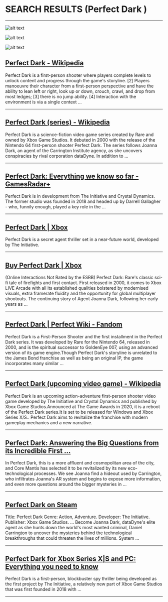 # SEARCH RESULTS (Perfect Dark )
---


![alt text](https://www.mobygames.com/images/shots/l/30535-perfect-dark-nintendo-64-screenshot-datadyne-infiltration.jpg "Perfect Dark Screenshots for Nintendo 64 - MobyGames")


![alt text](https://www.mobygames.com/images/shots/l/426163-perfect-dark-nintendo-64-screenshot-security-guards-are-dead.jpg "Perfect Dark Screenshots for Nintendo 64 - MobyGames")


![alt text](https://gamefaqs.gamespot.com/a/screen/full/1/9/8/25198.jpg "Perfect Dark User Screenshot #30 for Nintendo 64 - GameFAQs")

## [Perfect Dark - Wikipedia](https://en.wikipedia.org/wiki/Perfect_Dark)
Perfect Dark is a first-person shooter where players complete levels to unlock content and progress through the game's storyline. [2] Players manoeuvre their character from a first-person perspective and have the ability to lean left or right, look up or down, crouch, crawl, and drop from most ledges; [3] there is no jump ability. [4] Interaction with the environment is via a single context ...

---

## [Perfect Dark (series) - Wikipedia](https://en.wikipedia.org/wiki/Perfect_Dark_(series))
Perfect Dark is a science-fiction video game series created by Rare and owned by Xbox Game Studios. It debuted in 2000 with the release of the Nintendo 64 first-person shooter Perfect Dark. The series follows Joanna Dark, an agent of the Carrington Institute agency, as she uncovers conspiracies by rival corporation dataDyne. In addition to ...

---

## [Perfect Dark: Everything we know so far - GamesRadar+](https://www.gamesradar.com/new-perfect-dark-guide/)
Perfect Dark is in development from The Initiative and Crystal Dynamics. The former studio was founded in 2018 and headed up by Darrell Gallagher - who, funnily enough, played a key role in the ...

---

## [Perfect Dark | Xbox](https://www.xbox.com/en-US/games/perfect-dark)
Perfect Dark is a secret agent thriller set in a near-future world, developed by The Initiative.

---

## [Buy Perfect Dark | Xbox](https://www.xbox.com/en-us/games/store/Perfect-Dark/C0SWGV4560W1)
(Online Interactions Not Rated by the ESRB) Perfect Dark: Rare's classic sci-fi tale of firefights and first contact. First released in 2000, it comes to Xbox LIVE Arcade with all its established qualities bolstered by modernised visuals, extra framerate fluidity and the opportunity for global multiplayer shootouts. The continuing story of Agent Joanna Dark, following her early years as ...

---

## [Perfect Dark | Perfect Wiki - Fandom](https://perfectdark.fandom.com/wiki/Perfect_Dark)
Perfect Dark is a First-Person Shooter and the first installment in the Perfect Dark series. It was developed by Rare for the Nintendo 64, released in 2000, and is the spiritual successor to GoldenEye 007, using an advanced version of its game engine.Though Perfect Dark's storyline is unrelated to the James Bond franchise as well as being an original IP, the game incorporates many similar ...

---

## [Perfect Dark (upcoming video game) - Wikipedia](https://en.wikipedia.org/wiki/Perfect_Dark_(upcoming_video_game))
Perfect Dark is an upcoming action-adventure first-person shooter video game developed by The Initiative and Crystal Dynamics and published by Xbox Game Studios.Announced at The Game Awards in 2020, it is a reboot of the Perfect Dark series.It is set to be released for Windows and Xbox Series X/S.. Perfect Dark aims to revitalize the franchise with modern gameplay mechanics and a new narrative.

---

## [Perfect Dark: Answering the Big Questions from its Incredible First ...](https://news.xbox.com/en-us/2024/06/09/perfect-dark-details-interview-xbox-games-showcase-2024/)
In Perfect Dark, this is a more affluent and cosmopolitan area of the city, and Core Mantis has selected it to be revitalized by its new eco-technological processes. We see Joanna find a hideout used by Carrington, who infiltrates Joanna's AR system and begins to expose more information, and even more questions around the bigger mysteries in ...

---

## [Perfect Dark on Steam](https://store.steampowered.com/app/2986410/Perfect_Dark/)
Title: Perfect Dark Genre: Action, Adventure. Developer: The Initiative. Publisher: Xbox Game Studios. ... Become Joanna Dark, dataDyne's elite agent as she hunts down the world's most wanted criminal, Daniel Carrington to uncover the mysteries behind the technological breakthroughs that could threaten the lives of millions. System ...

---

## [Perfect Dark for Xbox Series X|S and PC: Everything you need to know](https://www.windowscentral.com/perfect-dark)
Perfect Dark is a first-person, blockbuster spy thriller being developed as the first project by The Initiative, a relatively new part of Xbox Game Studios that was first founded in 2018 with ...

---

